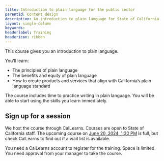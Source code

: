 ```yaml
---
title: Introduction to plain language for the public sector
parentid: Content design
description: An introduction to plain language for State of California staff
layout: single-column
keywords: 
headerlabel: Training
headericon: ribbon
---
```


<p class="text-lead">This course gives you an introduction to plain language.</p>

You’ll learn:

* The principles of plain language
* The benefits and equity of plain language
* How to create products and services that align with California’s plain language standard

The course includes time to practice writing in plain language. You will be able to start using the skills you learn immediately.

## Sign up for a session

We host the course through CalLearns. Courses are open to State of California staff. The upcoming course on [June 20, 2024, 1:30 PM](https://calhr.geniussis.com/Registration.aspx?AID=3603) is full, but check CalLearns to find out if a wait list is available.

You need a CalLearns account to register for the training. Space is limited. You need approval from your manager to take the course.
